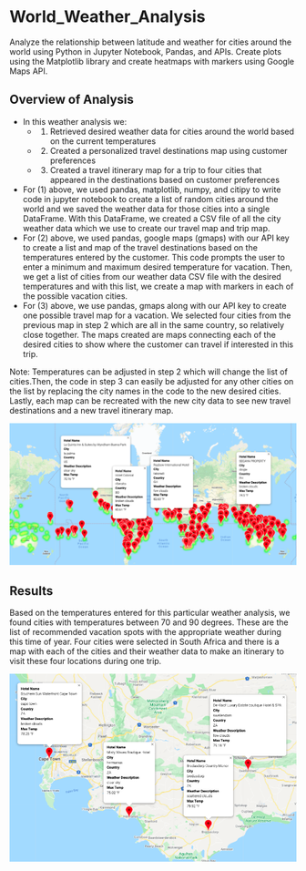 # World_Weather_Analysis
Analyze the relationship between latitude and weather for cities around the world using Python in Jupyter Notebook, Pandas, and APIs. Create plots using the Matplotlib library and create heatmaps with markers using Google Maps API.

## Overview of Analysis
- In this weather analysis we:
	- 1) Retrieved desired weather data for cities around the world based on the current temperatures
	- 2) Created a personalized travel destinations map using customer preferences
	- 3) Created a travel itinerary map for a trip to four cities that appeared in the destinations based on customer preferences
- For (1) above, we used pandas, matplotlib, numpy, and citipy to write code in jupyter notebook to create a list of random cities around the world and we saved the weather data for those cities into a single DataFrame. With this DataFrame, we created a CSV file of all the city weather data which we use to create our travel map and trip map.
- For (2) above, we used pandas, google maps (gmaps) with our API key to create a list and map of the travel destinations based on the temperatures entered by the customer. This code prompts the user to enter a minimum and maximum desired temperature for vacation. Then, we get a list of cities from our weather data CSV file with the desired temperatures and with this list, we create a map with markers in each of the possible vacation cities.
- For (3) above, we use pandas, gmaps along with our API key to create one possible travel map for a vacation. We selected four cities from the previous map in step 2 which are all in the same country, so relatively close together. The maps created are maps connecting each of the desired cities to show where the customer can travel if interested in this trip. 

Note: Temperatures can be adjusted in step 2 which will change the list of cities.Then, the code in step 3 can easily be adjusted for any other cities on the list by replacing the city names in the code to the new desired cities. Lastly, each map can be recreated with the new city data to see new travel destinations and a new travel itinerary map.

![World Weather Map](https://github.com/kmaluccio/World_Weather_Analysis/blob/main/Vacation_Search/WeatherPy_vacation_map.png)

## Results
Based on the temperatures entered for this particular weather analysis, we found cities with temperatures between 70 and 90 degrees. These are the list of recommended vacation spots with the appropriate weather during this time of year. Four cities were selected in South Africa and there is a map with each of the cities and their weather data to make an itinerary to visit these four locations during one trip.

![Vacation Map](https://github.com/kmaluccio/World_Weather_Analysis/blob/main/Vacation_Itinerary/WeatherPy_travel_map_markers.png)
